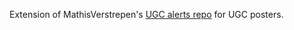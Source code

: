 Extension of MathisVerstrepen's [UGC alerts repo](https://github.com/MathisVerstrepen/ugc-alerts) for UGC posters.
